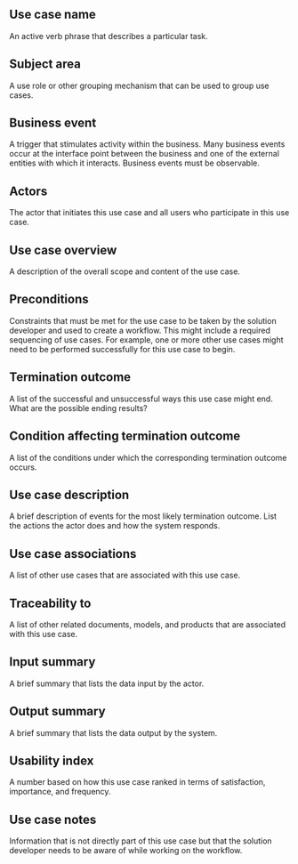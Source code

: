 ## Use case name 	
An active verb phrase that describes a particular task.

## Subject area 	
A use role or other grouping mechanism that can be used to group use cases.

## Business event 	
A trigger that stimulates activity within the business. 
Many business events occur at the interface point between the business and one of the external entities with which it interacts. 
Business events must be observable.

## Actors 	
The actor that initiates this use case and all users who participate in this use case.

## Use case overview 	
A description of the overall scope and content of the use case.

## Preconditions 	
Constraints that must be met for the use case to be taken by the solution developer and used to create a workflow. 
This might include a required sequencing of use cases. 
For example, one or more other use cases might need to be performed successfully for this use case to begin.

## Termination outcome 	
A list of the successful and unsuccessful ways this use case might end. What are the possible ending results?

## Condition affecting termination outcome 	
A list of the conditions under which the corresponding termination outcome occurs.

## Use case description 	
A brief description of events for the most likely termination outcome. 
List the actions the actor does and how the system responds.

## Use case associations 	
A list of other use cases that are associated with this use case.

## Traceability to 	
A list of other related documents, models, and products that are associated with this use case.

## Input summary 	
A brief summary that lists the data input by the actor.

## Output summary 	
A brief summary that lists the data output by the system.

## Usability index 	
A number based on how this use case ranked in terms of satisfaction, importance, and frequency.

## Use case notes 	
Information that is not directly part of this use case but that the solution developer needs 
to be aware of while working on the workflow.
